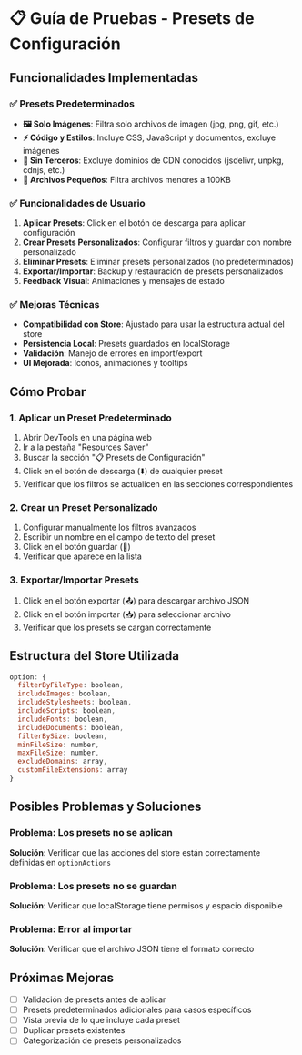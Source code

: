 # 📋 Guía de Pruebas - Presets de Configuración

## Funcionalidades Implementadas

### ✅ Presets Predeterminados
- **🖼️ Solo Imágenes**: Filtra solo archivos de imagen (jpg, png, gif, etc.)
- **⚡ Código y Estilos**: Incluye CSS, JavaScript y documentos, excluye imágenes
- **🚫 Sin Terceros**: Excluye dominios de CDN conocidos (jsdelivr, unpkg, cdnjs, etc.)
- **📏 Archivos Pequeños**: Filtra archivos menores a 100KB

### ✅ Funcionalidades de Usuario
1. **Aplicar Presets**: Click en el botón de descarga para aplicar configuración
2. **Crear Presets Personalizados**: Configurar filtros y guardar con nombre personalizado
3. **Eliminar Presets**: Eliminar presets personalizados (no predeterminados)
4. **Exportar/Importar**: Backup y restauración de presets personalizados
5. **Feedback Visual**: Animaciones y mensajes de estado

### ✅ Mejoras Técnicas
- **Compatibilidad con Store**: Ajustado para usar la estructura actual del store
- **Persistencia Local**: Presets guardados en localStorage
- **Validación**: Manejo de errores en import/export
- **UI Mejorada**: Iconos, animaciones y tooltips

## Cómo Probar

### 1. Aplicar un Preset Predeterminado
1. Abrir DevTools en una página web
2. Ir a la pestaña "Resources Saver"
3. Buscar la sección "📋 Presets de Configuración"
4. Click en el botón de descarga (⬇️) de cualquier preset
5. Verificar que los filtros se actualicen en las secciones correspondientes

### 2. Crear un Preset Personalizado
1. Configurar manualmente los filtros avanzados
2. Escribir un nombre en el campo de texto del preset
3. Click en el botón guardar (💾)
4. Verificar que aparece en la lista

### 3. Exportar/Importar Presets
1. Click en el botón exportar (📤) para descargar archivo JSON
2. Click en el botón importar (📥) para seleccionar archivo
3. Verificar que los presets se cargan correctamente

## Estructura del Store Utilizada

```javascript
option: {
  filterByFileType: boolean,
  includeImages: boolean,
  includeStylesheets: boolean,
  includeScripts: boolean,
  includeFonts: boolean,
  includeDocuments: boolean,
  filterBySize: boolean,
  minFileSize: number,
  maxFileSize: number,
  excludeDomains: array,
  customFileExtensions: array
}
```

## Posibles Problemas y Soluciones

### Problema: Los presets no se aplican
**Solución**: Verificar que las acciones del store están correctamente definidas en `optionActions`

### Problema: Los presets no se guardan
**Solución**: Verificar que localStorage tiene permisos y espacio disponible

### Problema: Error al importar
**Solución**: Verificar que el archivo JSON tiene el formato correcto

## Próximas Mejoras
- [ ] Validación de presets antes de aplicar
- [ ] Presets predeterminados adicionales para casos específicos
- [ ] Vista previa de lo que incluye cada preset
- [ ] Duplicar presets existentes
- [ ] Categorización de presets personalizados

